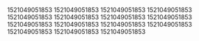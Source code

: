 1521049051853
1521049051853
1521049051853
1521049051853
1521049051853
1521049051853
1521049051853
1521049051853
1521049051853
1521049051853
1521049051853
1521049051853
1521049051853
1521049051853
1521049051853